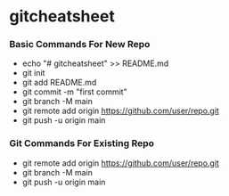 # gitcheatsheet

### Basic Commands For New Repo

- echo "# gitcheatsheet" >> README.md
- git init
- git add README.md
- git commit -m "first commit"
- git branch -M main
- git remote add origin https://github.com/user/repo.git
- git push -u origin main


### Git Commands For Existing Repo

- git remote add origin https://github.com/user/repo.git
- git branch -M main
- git push -u origin main